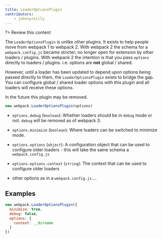 ```yaml
---
title: LoaderOptionsPlugin
contributors:
    - johnnyreilly
---
```


?> Review this content

The `LoaderOptionsPlugin` is unlike other plugins.  It exists to help people move from webpack 1 to webpack 2.  With webpack 2 the schema for a `webpack.config.js` became stricter; no longer open for extension by other loaders / plugins.  With webpack 2 the intention is that you pass `options` directly to loaders / plugins. i.e. options are **not** global / shared.

However, until a loader has been updated to depend upon options being passed directly to them, the `LoaderOptionsPlugin` exists to bridge the gap.  You can configure global / shared loader options with this plugin and all loaders will receive these options.

In the future this plugin may be removed.

```javascript
new webpack.LoaderOptionsPlugin(options)
```

* `options.debug` (`boolean`): Whether loaders should be in `debug` mode or not. `debug` will be removed as of webpack 3.
* `options.minimize` (`boolean`): Where loaders can be switched to minimize mode.
* `options.options` (`object`): A configuration object that can be used to configure older loaders - this will take the same schema a `webpack.config.js`

* `options.options.context` (`string`): The context that can be used to configure older loaders
* other options as in a `webpack.config.js`....

## Examples

```javascript
new webpack.LoaderOptionsPlugin({
  minimize: true,
  debug: false,
  options: {
    context: __dirname
  }
})
```

